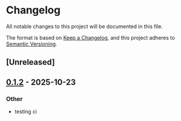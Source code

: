 # Changelog

All notable changes to this project will be documented in this file.

The format is based on [Keep a Changelog](https://keepachangelog.com/en/1.0.0/),
and this project adheres to [Semantic Versioning](https://semver.org/spec/v2.0.0.html).

## [Unreleased]

## [0.1.2](https://github.com/keongalvin/whatthecommit-cli/compare/v0.1.1...v0.1.2) - 2025-10-23

### Other

- testing ci
